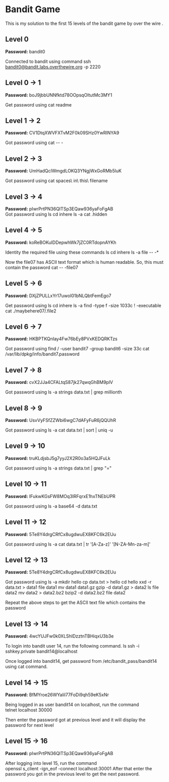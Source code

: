 # Bandit Game

This is my solution to the first 15 levels of the bandit game by over the wire .  

## Level 0

**Password:** bandit0   

Connected to bandit using command 
    ssh bandit0@bandit.labs.overthewire.org -p 2220

## Level 0 -> 1

**Password:** boJ9jbbUNNfktd78OOpsqOltutMc3MY1   

Get password using
    cat readme

## Level 1 -> 2

**Password:** CV1DtqXWVFXTvM2F0k09SHz0YwRINYA9  

Got password using
    cat -- -

## Level 2 -> 3

**Password:** UmHadQclWmgdLOKQ3YNgjWxGoRMb5luK  

Got password using
    cat spaces\ in\ this\ filename

## Level 3 -> 4

**Password:** pIwrPrtPN36QITSp3EQaw936yaFoFgAB   
Got password using
    ls
    cd inhere
    ls -a
    cat .hidden

## Level 4 -> 5

**Password:** koReBOKuIDDepwhWk7jZC0RTdopnAYKh  


Identity the required file using these commands
    ls
    cd inhere
    ls -a
    file -- -*

Now the file07 has ASCII text format which is human readable. So, this must contain the password
    cat -- -file07

## Level 5 -> 6

**Password:** DXjZPULLxYr17uwoI01bNLQbtFemEgo7  

Get password using
    ls
    cd inhere
    ls -a
    find -type f -size 1033c ! -executable
    cat ./maybehere07/.file2
   


## Level 6 -> 7

**Password:** HKBPTKQnIay4Fw76bEy8PVxKEDQRKTzs  

Got password using
    find / -user bandit7 -group bandit6 -size 33c
    cat /var/lib/dpkg/info/bandit7.password

## Level 7 -> 8

**Password:** cvX2JJa4CFALtqS87jk27qwqGhBM9plV  

Got password using
    ls -a
    strings data.txt | grep millionth

## Level 8 -> 9

**Password:** UsvVyFSfZZWbi6wgC7dAFyFuR6jQQUhR  

Got password using
    ls -a
    cat data.txt | sort | uniq -u

    

## Level 9 -> 10

**Password:** truKLdjsbJ5g7yyJ2X2R0o3a5HQJFuLk  

Got password using
    ls -a
    strings data.txt | grep "="

## Level 10 -> 11

**Password:** IFukwKGsFW8MOq3IRFqrxE1hxTNEbUPR  

Got password using
    ls -a
    base64 -d data.txt

## Level 11 -> 12

**Password:** 5Te8Y4drgCRfCx8ugdwuEX8KFC6k2EUu  

Got password using
    ls -a
    cat data.txt | tr '[A-Za-z]' '[N-ZA-Mn-za-m]'

## Level 12 -> 13

**Password:** 5Te8Y4drgCRfCx8ugdwuEX8KFC6k2EUu  

Got password using
    ls -a
    mkdir hello
    cp data.txt > hello
    cd hello
    xxd -r data.txt > data1
    file data1
    mv data1 data1.gz
    gzip -d data1.gz > data2
    ls
    file data2
    mv data2 > data2.bz2
    bzip2 -d data2.bz2
    file data2

Repeat the above steps to get the ASCII text file which contains the password

## Level 13 -> 14

**Password:** 4wcYUJFw0k0XLShlDzztnTBHiqxU3b3e  

To login into bandit user 14, run the following command.
    ls
    ssh -i sshkey.private bandit14@localhost

Once logged into bandit14, get password from /etc/bandit_pass/bandit14 using cat command.  

## Level 14 -> 15

**Password:** BfMYroe26WYalil77FoDi9qh59eK5xNr  

Being logged in as user bandit14 on localhost, run the command  
    telnet localhost 30000

Then enter the password got at previous level and it will display the password for next level  


## Level 15 -> 16

**Password:** pIwrPrtPN36QITSp3EQaw936yaFoFgAB  

After logging into level 15, run the command  
    openssl s_client -ign_eof -connect localhost:30001
After that enter the password you got in the previous level to get the next password.  

